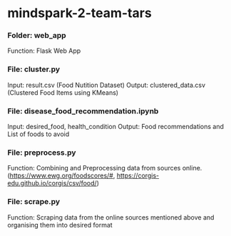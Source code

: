 # mindspark-2-team-tars

### Folder: web_app
Function: Flask Web App

### File: cluster.py
Input: result.csv (Food Nutition Dataset)
Output: clustered_data.csv (Clustered Food Items using KMeans)

### File: disease_food_recommendation.ipynb
Input: desired_food, health_condition
Output: Food recommendations and List of foods to avoid

### File: preprocess.py
Function: Combining and Preprocessing data from sources online. (https://www.ewg.org/foodscores/#, https://corgis-edu.github.io/corgis/csv/food/)

### File: scrape.py
Function: Scraping data from the online sources mentioned above and organising them into desired format 
